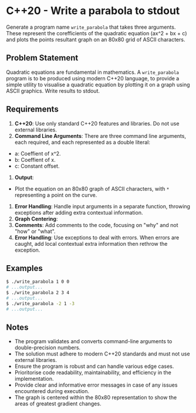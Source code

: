 # C++20 - Write a parabola to stdout

Generate a program name `write_parabola` that takes three arguments. These represent the corefficients of the quadratic equation (ax^2 + bx + c) and plots the points resultant graph on an 80x80 grid of ASCII characters.

## Problem Statement

Quadratic equations are fundamental in mathematics. A `write_parabola` program is to be produced using modern C++20 language, to provide a simple utility to visualise a quadratic equation by plotting it on a graph using ASCII graphics. Write results to stdout.

## Requirements

1. **C++20**: Use only standard C++20 features and libraries. Do not use external libraries.
1. **Command Line Arguments**: There are three command line arguments, each required, and each represented as a double literal:
 * a: Coeffient of x^2.
 * b: Coeffient of x.
 * c: Constant offset.
1. **Output**:
 * Plot the equation on an 80x80 graph of ASCII characters, with `*` representing a point on the curve.
1. **Error Handling**: Handle input arguments in a separate function, throwing exceptions after adding extra contextual information.
1. **Graph Centering**:
1. **Comments**: Add comments to the code, focusing on "why" and not "how" or "what".
1. **Error Handling**: Use exceptions to deal with errors. When errors are caught, add local contextual extra information then rethrow the exception.

## Examples

```bash
$ ./write_parabola 1 0 0 
# ...output...
$ ./write_parabola 2 3 4
# ...output...
$ ./write_parabola -2 1 -3
# ...output...
```

## Notes

* The program validates and converts command-line arguments to double-precision numbers.
* The solution must adhere to modern C++20 standards and must not use external libraries.
* Ensure the program is robust and can handle various edge cases.
* Prioritorise code readability, maintainability, and efficiency in the implementation.
* Provide clear and informative error messages in case of any issues encountered during execution.
* The graph is centered within the 80x80 representation to show the areas of greatest gradient changes.

